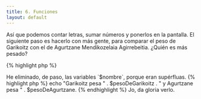 ```yaml
---
title: 6. Funciones
layout: default
---
```


Así que podemos contar letras, sumar números y ponerlos en la pantalla. El siguiente paso es
hacerlo con más gente, para comparar el peso de Garikoitz con el de Agurtzane Mendikozelaia Agirrebeitia.
¿Quién es más pesado?

{% highlight php %}
<?php

// primero Garikoitz

$garikoitz = "Garikoitz Subijana Lertxundi";
$pesoDeGarikoitz = 0;

for ($i = 0; $i < strlen($garikoitz); $i++) {
    $pesoDeGarikoitz = $pesoDeGarikoitz + ord($garikoitz[$i]);
}

echo $garikoitz . ' pesa ' . $pesoDeGarikoitz . ' kg.';

// y ahora Agurtzane

$agurtzane = "Agurtzane Mendikozelaia Agirrebeitia";
$pesoDeAgurtzane = 0;

for ($i = 0; $i < strlen($agurtzane); $i++) {
    $pesoDeAgurtzane = $pesoDeAgurtzane + ord($agurtzane[$i]);
}

echo $agurtzane . ' pesa ' . $pesoDeAgurtzane . ' kg.';

{% endhighlight %}

Esto no es buena práctica, por motivos obvios. Estamos comparando a dos personas, pero ¿qué
pasa cuando tengamos diez? No podemos copiar y pegar el mismo código cada vez que queramos añadir
una persona. ¡Necesitamos una función!

## Segunda mano

Cuando escribimos programas nos encontramos con pequeños problemas que tenemos que nresolver una y otra vez,
y pronto nos cansaremos de repetir el mismo trozo de código una y otra vez. Por suerte, podemos extraer
las partes comunes de un trozo de código, ponerlas en lugar común, y simplemente hacer referencia a ese
lugar común cuando queramos realizar la operación de nuevo. En nuestro caso, el bucle `for` y la sentencia
`echo` son idénticas en ambas secciones del programa: lo único que cambia es el nombre de cada persona.

Vamos a crear una función: un bloque de código que puede recibir datos, realiza una serie de operaciones (probablemte
usando esos datos que ha recibido) y devuelve (opcionalmente) un valor. Las funciones reciben nombres distintos
en distintos lenguages de programación. En C/C++, PHP JavaScript o Python se llaman simplemente funciones, pero
en Java sólo existen  *métodos*, en Lisp además de funciones hay *expresiones lambda*, Pascal y Delphi tienen
también *procedimiento* y otros programas tiene subrutinas. La idea siempre es la misma: reutilizar código
para no escribir siempre lo mismo, reduciendo el tamaño del programa y la probabilidad de cometer errores.

## Redundantemente

Si miramos el código de arriba de nuevo podemos ver que `$garikoitz` y `$agurtzane`, las variables, tienen el
mismo papel (almacenar el nombre de la persona), al igual que `$pesoDeGarikoitz` y `$pesoDeAgurtzane` (almacenar el 
peso total). Empecemos por homogeneizar un poco el código, reemplazando el nombre de las variables que almacenan 
el nombre y el peso pero con otras iguales para ambas secciones:

{% highlight php %}
<?php

// primero Garikoitz

$nombre = "Garikoitz Subijana Lertxundi";
$peso = 0;

for ($i = 0; $i < strlen($nombre); $i++) {
    $peso = $peso + ord($nombre[$i]);
}

echo $nombre . ' pesa ' . $peso . ' kg.';

// y ahora Agurtzane

$nombre = "Agurtzane Mendikozelaia Agirrebeitia";
$peso = 0;

for ($i = 0; $i < strlen($nombre); $i++) {
    $peso = $peso + ord($nombre[$i]);
}

echo $nombre . ' pesa ' . $peso . ' kg.';

{% endhighlight %}

Ahora las dos secciones del programa, para ambas personas, sólo difieren en el valor de la variable `$nombre`.
Estamos listos para crear una función que contenga en resto del programa:


{% highlight php %}
<?php

// nuestra función
function peso()
{
    $peso = 0;

    for ($i = 0; $i < strlen($nombre); $i++) {
        $peso = $peso + ord($nombre[$i]);
    }

    echo $nombre . ' pesa ' . $peso . ' kg.';
}

// primero Garikoitz
$nombre = "Garikoitz Subijana Lertxundi";

// y ahora Agurtzane
$nombre = "Agurtzane Mendikozelaia Agirrebeitia";

{% endhighlight %}

Ahora mismo este programa no hace nada, porque el código que ponemos dentro de las funciones no se
ejecuta mientras no llamemos a la función. En nuestro caso, tenemos que llamar a `peso()` dos veces:

{% highlight php %}
<?php

// nuestra función
function peso()
{
    $peso = 0;

    for ($i = 0; $i < strlen($nombre); $i++) {
        $peso = $peso + ord($nombre[$i]);
    }

    echo $nombre . ' pesa ' . $peso . ' kg.';
}

// primero Garikoitz
$nombre = "Garikoitz Subijana Lertxundi";
peso();

// y ahora Agurtzane
$nombre = "Agurtzane Mendikozelaia Agirrebeitia";
peso();

{% endhighlight %}

Pero esto todavía no es suficiente; dentro de la función `peso()` estamos usando la variable `$nombre`, pero
las funciones tienen su propio *ámbito*, lo que significa que no saben qué sucede a su alrededor. La variable
`$nombre` está definida fuera de la función `peso()`, y por lo tanto no podemos usarla dentro. Literalmente,
`peso()` no tiene ni idea de quiénes son Garikoitz y Agurtzane.

La mejor forma de decirle a `peso()` que calcule el peso de una persona es diciéndole quién es la persona.
Las funciones aceptan **parámetros de entrada**, que se pueden *pasar* a la función poniéndolos dentro de los 
paréntesis que se usan en la llamada.

{% highlight php %}
<?php

// nuestra función
function peso()
{
    $peso = 0;

    for ($i = 0; $i < strlen($nombre); $i++) {
        $peso = $peso + ord($nombre[$i]);
    }

    echo $nombre . ' pesa ' . $peso . ' kg.';
}

// primero Garikoitz
$nombre = "Garikoitz Subijana Lertxundi";
peso($nombre);

// y ahora Agurtzane
$nombre = "Agurtzane Mendikozelaia Agirrebeitia";
peso($nombre);

{% endhighlight %}

Peeeeeeero eso aún no arregla el programa. Cuando definimos la función, tenemos que especificar los parámetros que
acepta:

{% highlight php %}
<?php

// nuestra función
function peso($nombre)
{
    $peso = 0;

    for ($i = 0; $i < strlen($nombre); $i++) {
        $peso = $peso + ord($nombre[$i]);
    }

    echo $nombre . ' pesa ' . $peso . ' kg.';
}

// primero Garikoitz
$nombre = "Garikoitz Subijana Lertxundi";
peso($nombre);

// y ahora Agurtzane
$nombre = "Agurtzane Mendikozelaia Agirrebeitia";
peso($nombre);

{% endhighlight %}

Ten en cuenta que llamar a las variables de abajo `$nombre` y al parámetro de la función también `$nombre` no
es necesario. Lo que importa en realidad es el orden de los parámetros:

{% highlight php %}
<?php

// nuestra función
function f($primero, $segundo)
{
    echo $primero . ' ' . $segundo;
}

$mi_nombre = "Koldobika";
$mis_apellidos = "Guridi Elkorobarrutia";

f($mi_nombre, $mis_apellidos);
{% endhighlight %}

En este ejemplo, cuando llamamos a la función `f()` le pasamos el valor de `$mi_nombre` primero y el de
`$mis_apellidos` después. En la definición de la función hemos declarado dos argumentos, `$primero` y `$segundo`.
Cuando la función es llamada, el primer parámetro, `$primero`, recibe el valor de `$mi_nombre`, y el segundo parámetro,
`$segundo`, recibe el valor de `$mis_apellidos`.

Lo mismo ocurre con la funciópn `peso()` y el parámetro `$nombre`: cada vez que llamemos a `peso()`, su parámetro 
`$nombre` va a almacenar el valor de la variable `$nombre` que usamos en la llamada, va a ejecutar el bucle 
`for` usando ese valor, y va a imprimir el nombre de la persona y su peso:

## Valores de retonno

Estoy pensando que nuestra función `peso()`, a pesar de ser pequeña, hace demasiado: calcula el peso *y lo imprime*.
Es lógico pensar que no siempre vamos a querer imprimir el peso, o igual lo queremos imprimir de otra forma. Es 
muy importante limitar las responsabilidades de las funciones que creemos, porque las funciones que hacen muchas 
cosas tienen a  producir problemas más adelante, cuando nuestro programa evoluciona.

Si tenemos una función llamada `peso()`, probablemente queremos que calcule el peso y nada más. Ya nos encargamos
nosotros de imprimirlo, si es necesario. O podemos crear otra función que lo imprima, si vemos que estamos 
imprimiendo pesos continuamente, como los cárteles de la droga.

{% highlight php %}
<?php

// nuestra función
function peso($nombre)
{
    $peso = 0;

    for ($i = 0; $i < strlen($nombre); $i++) {
        $peso = $peso + ord($nombre[$i]);
    }

    return $peso;
}

// primero Garikoitz
$pesoDeGarikoitz = peso("Garikoitz Subijana Lertxundi");

// y ahora Agurtzane
$pesoDeAgurtzane = peso("Agurtzane Mendikozelaia Agirrebeitia");

{% endhighlight %}

Dentro de la función podemos usar el comando `return` para que la función devuelva un valor. A la hora de la llamada, 
podemos usar la función como si fuese un valor, y asignarlo a variables. Ahora tenemos el peso de ambas
personas en dos variables, y podemos imprimir ambos valores a nuestra manera:

> He eliminado, de paso, las variables `$nombre`, porque eran supérfluas.

{% highlight php %}
echo "Garikoitz pesa " . $pesoDeGarikoitz . " y Agurtzane pesa " . $pesoDeAgurtzane.
{% endhighlight %}

Jo, da gloria verlo.
